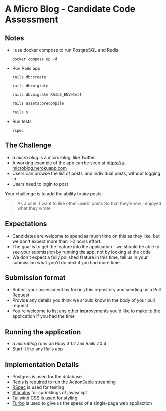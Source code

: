 # A Micro Blog - Candidate Code Assessment

## Notes

* I use docker compose to run PostgreSQL and Redis:

  `docker compose up -d`

* Run Rails app

  `rails db:create`

  `rails db:migrate`

  `rails db:migrate RAILS_ENV=test`

  `rails assets:precompile`

  `rails s`

* Run tests

  `rspec`

## The Challenge

* _a micro blog_ is a micro-blog, like Twitter.
* A working example of the app can be seen at https://a-microblog.herokuapp.com
* Users can browse the list of posts, and individual posts, without logging in
* Users need to login to post

Your challenge is to add the ability to *like* posts:

> As a user,
> I want to like other users' posts
> So that they know I enjoyed what they wrote

## Expectations
* Candidates are welcome to spend as much time on this as they like, but we don't expect more than 1-2 hours effort.
* The goal is to get the feature into the application - we should be able to see your submission by running the app, not by looking at the code
* We don't expect a fully polished feature in this time, tell us in your submission what you'd do next if you had more time.

## Submission format
* Submit your assessment by forking this repository and sending us a Pull Request
* Provide any details you think we should know in the body of your pull request
* You're welcome to list any other improvements you'd like to make to the application if you had the time


## Running the application
* _a microblog_ runs on Ruby 3.1.2 and Rails 7.0.4
* Start it like any Rails app

## Implementation Details
* Postgres is used for the database
* Redis is required to run the ActionCable streaming
* [RSpec](https://rspec.info/) is used for testing
* [Stimulus](https://stimulus.hotwired.dev/) for sprinklings of javascript
* [Tailwind CSS](https://tailwindcss.com/) is used for styling
* [Turbo](https://turbo.hotwired.dev/) is used to give us the speed of a single-page web appliaction
